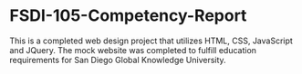 # FSDI-105-Competency-Report
This is a completed web design project that utilizes HTML, CSS, JavaScript and JQuery. The mock website was completed to fulfill education requirements for San Diego Global Knowledge University. 
